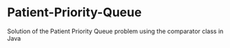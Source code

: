 # Patient-Priority-Queue
Solution of the Patient Priority Queue problem using the comparator class in Java
